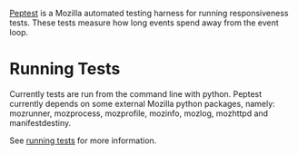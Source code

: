 <!-- This Source Code Form is subject to the terms of the Mozilla Public
   - License, v. 2.0. If a copy of the MPL was not distributed with this
   - file, You can obtain one at http://mozilla.org/MPL/2.0/. -->

[Peptest](https://wiki.mozilla.org/Auto-tools/Projects/peptest) 
is a Mozilla automated testing harness for running responsiveness tests.
These tests measure how long events spend away from the event loop.

# Running Tests

Currently tests are run from the command line with python. 
Peptest currently depends on some external Mozilla python packages, namely: 
mozrunner, mozprocess, mozprofile, mozinfo, mozlog, mozhttpd and manifestdestiny. 

See [running tests](https://wiki.mozilla.org/Auto-tools/Projects/peptest#Running_Tests) 
for more information.
